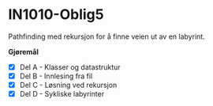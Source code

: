 # IN1010-Oblig5
Pathfinding med rekursjon for å finne veien ut av en labyrint.

**Gjøremål**
- [x] Del A - Klasser og datastruktur
- [x] Del B - Innlesing fra fil
- [x] Del C - Løsning ved rekursjon
- [x] Del D - Sykliske labyrinter